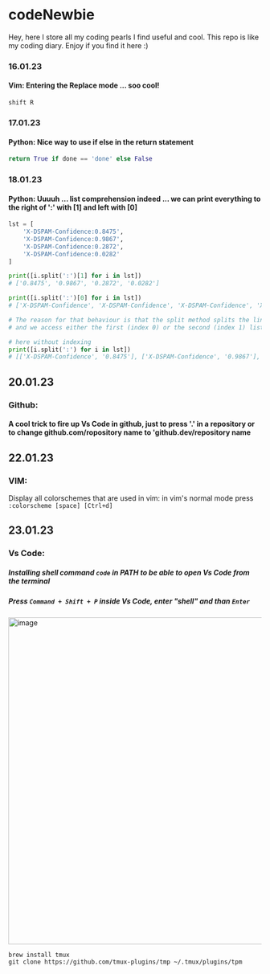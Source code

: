 # codeNewbie
Hey, here I store all my coding pearls I find useful and cool. This repo is like my coding diary. Enjoy if you find it here :)

### 16.01.23
#### Vim: Entering the Replace mode ... soo cool!

```command line
shift R
```

### 17.01.23
#### Python: Nice way to use if else in the return statement

```python
return True if done == 'done' else False
```

### 18.01.23
#### Python: Uuuuh ... list comprehension indeed ... we can print everything to the right of ':' with [1] and left with [0]



```python
lst = [
    'X-DSPAM-Confidence:0.8475', 
    'X-DSPAM-Confidence:0.9867', 
    'X-DSPAM-Confidence:0.2872', 
    'X-DSPAM-Confidence:0.0282'
]

print([i.split(':')[1] for i in lst])
# ['0.8475', '0.9867', '0.2872', '0.0282']

print([i.split(':')[0] for i in lst])
# ['X-DSPAM-Confidence', 'X-DSPAM-Confidence', 'X-DSPAM-Confidence', 'X-DSPAM-Confidence']

# The reason for that behaviour is that the split method splits the line in two peaces
# and we access either the first (index 0) or the second (index 1) list item

# here without indexing
print([i.split(':') for i in lst])
# [['X-DSPAM-Confidence', '0.8475'], ['X-DSPAM-Confidence', '0.9867'], ['X-DSPAM-Confidence', '0.2872'], ['X-DSPAM-Confidence', '0.0282']]
```

## 20.01.23
### Github: 

#### A cool trick to fire up Vs Code in github, just to press '.' in a repository or to change github.com/ropository name to 'github.dev/repository name

## 22.01.23
### VIM: 

Display all colorschemes that are used in vim: in vim's normal mode press `:colorscheme [space] [Ctrl+d]`

## 23.01.23

### Vs Code: 

##### Installing shell command `code` in PATH to be able to open Vs Code from the terminal
##### Press `Command + Shift + P` inside Vs Code, enter "shell" and than `Enter`

<img width="651" alt="image" src="https://user-images.githubusercontent.com/36699154/214015648-841a842e-c319-44be-86f5-a95080f9eb27.png">


```code
brew install tmux
git clone https://github.com/tmux-plugins/tmp ~/.tmux/plugins/tpm
```
